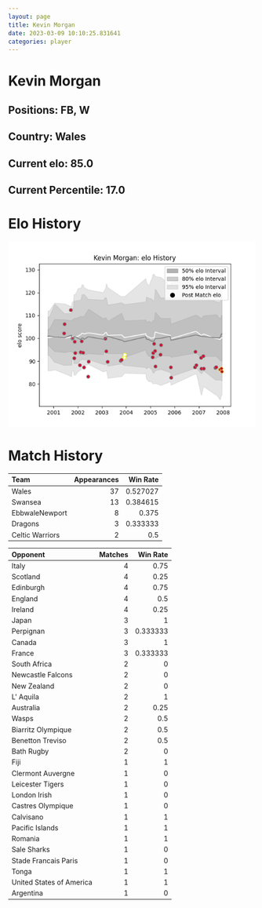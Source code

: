 ```yaml
---  
layout: page  
title: Kevin Morgan  
date: 2023-03-09 10:10:25.831641  
categories: player  
---
```

# Kevin Morgan

## Positions: FB, W

## Country: Wales

## Current elo: 85.0

## Current Percentile: 17.0

# Elo History


![elo history](history_KevinMorgan.png)
# Match History


| Team            |   Appearances |   Win Rate |
|:----------------|--------------:|-----------:|
| Wales           |            37 |   0.527027 |
| Swansea         |            13 |   0.384615 |
| EbbwaleNewport  |             8 |   0.375    |
| Dragons         |             3 |   0.333333 |
| Celtic Warriors |             2 |   0.5      |

| Opponent                 |   Matches |   Win Rate |
|:-------------------------|----------:|-----------:|
| Italy                    |         4 |   0.75     |
| Scotland                 |         4 |   0.25     |
| Edinburgh                |         4 |   0.75     |
| England                  |         4 |   0.5      |
| Ireland                  |         4 |   0.25     |
| Japan                    |         3 |   1        |
| Perpignan                |         3 |   0.333333 |
| Canada                   |         3 |   1        |
| France                   |         3 |   0.333333 |
| South Africa             |         2 |   0        |
| Newcastle Falcons        |         2 |   0        |
| New Zealand              |         2 |   0        |
| L' Aquila                |         2 |   1        |
| Australia                |         2 |   0.25     |
| Wasps                    |         2 |   0.5      |
| Biarritz Olympique       |         2 |   0.5      |
| Benetton Treviso         |         2 |   0.5      |
| Bath Rugby               |         2 |   0        |
| Fiji                     |         1 |   1        |
| Clermont Auvergne        |         1 |   0        |
| Leicester Tigers         |         1 |   0        |
| London Irish             |         1 |   0        |
| Castres Olympique        |         1 |   0        |
| Calvisano                |         1 |   1        |
| Pacific Islands          |         1 |   1        |
| Romania                  |         1 |   1        |
| Sale Sharks              |         1 |   0        |
| Stade Francais Paris     |         1 |   0        |
| Tonga                    |         1 |   1        |
| United States of America |         1 |   1        |
| Argentina                |         1 |   0        |